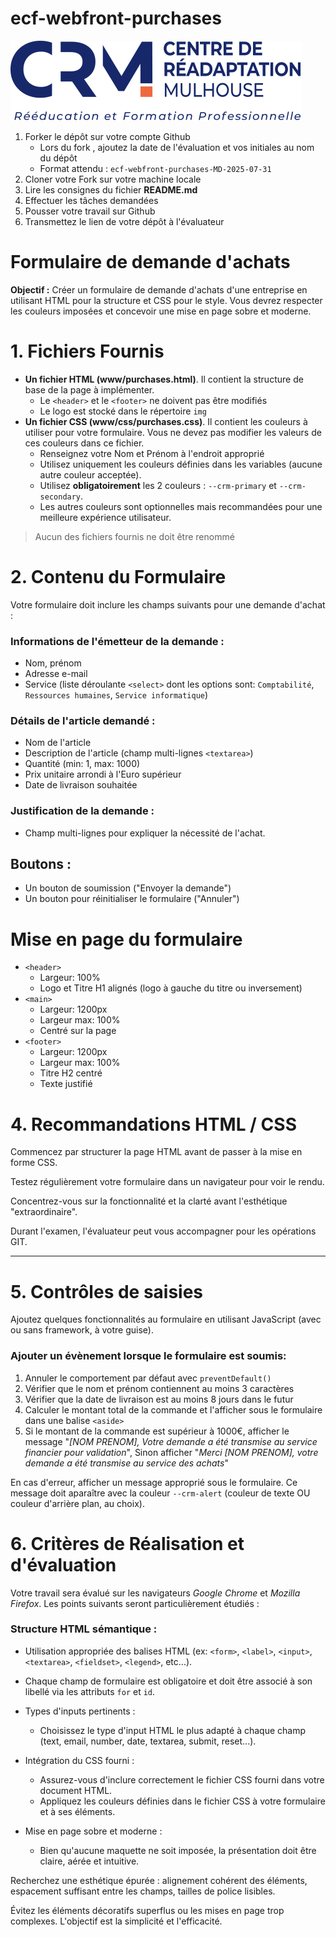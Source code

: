 # ecf-webfront-purchases

![Logo CRM](./www/img/logo-centre-de-readaptation-de-mulhouse-colors.svg)

1. Forker le dépôt sur votre compte Github
    - Lors du fork , ajoutez la date de l'évaluation et vos initiales au nom du dépôt
    - Format attendu : `ecf-webfront-purchases-MD-2025-07-31`
2. Cloner votre Fork sur votre machine locale
2. Lire les consignes du fichier **README.md**
3. Effectuer les tâches demandées
4. Pousser votre travail sur Github
5. Transmettez le lien de votre dépôt à l'évaluateur


# Formulaire de demande d'achats

**Objectif :** Créer un formulaire de demande d'achats d'une entreprise en utilisant HTML pour la structure et CSS pour le style. Vous devrez respecter les couleurs imposées et concevoir une mise en page sobre et moderne.

### 

# 1. Fichiers Fournis
- **Un fichier HTML (www/purchases.html)**. Il contient la structure de base de la page à implémenter.
    - Le `<header>` et le `<footer>` ne doivent pas être modifiés
    - Le logo est stocké dans le répertoire `img`
- **Un fichier CSS (www/css/purchases.css)**. Il contient les couleurs à utiliser pour votre formulaire. Vous ne devez pas modifier les valeurs de ces couleurs dans ce fichier.
    - Renseignez votre Nom et Prénom à l'endroit approprié
    - Utilisez uniquement les couleurs définies dans les variables (aucune autre couleur acceptée).
    - Utilisez **obligatoirement** les 2 couleurs : `--crm-primary` et `--crm-secondary`.
    - Les autres couleurs sont optionnelles mais recommandées pour une meilleure expérience utilisateur.

> Aucun des fichiers fournis ne doit être renommé 

# 2. Contenu du Formulaire

Votre formulaire doit inclure les champs suivants pour une demande d'achat :

### Informations de l'émetteur de la demande :

- Nom, prénom
- Adresse e-mail
- Service (liste déroulante `<select>` dont les options sont: `Comptabilité`, `Ressources humaines`, `Service informatique`)

### Détails de l'article demandé :

- Nom de l'article
- Description de l'article (champ multi-lignes `<textarea>`)
- Quantité (min: 1, max: 1000)
- Prix unitaire arrondi à l'Euro supérieur
- Date de livraison souhaitée

### Justification de la demande :

- Champ multi-lignes pour expliquer la nécessité de l'achat.

## Boutons :

- Un bouton de soumission ("Envoyer la demande")
- Un bouton pour réinitialiser le formulaire ("Annuler")

# Mise en page du formulaire 

- `<header>`
    - Largeur: 100%
    - Logo et Titre H1 alignés (logo à gauche du titre ou inversement)
- `<main>`
    - Largeur: 1200px
    - Largeur max: 100%
    - Centré sur la page
- `<footer>`
    - Largeur: 1200px
    - Largeur max: 100%
    - Titre H2 centré
    - Texte justifié

# 4. Recommandations HTML / CSS

Commencez par structurer la page HTML avant de passer à la mise en forme CSS.

Testez régulièrement votre formulaire dans un navigateur pour voir le rendu.

Concentrez-vous sur la fonctionnalité et la clarté avant l'esthétique "extraordinaire".

Durant l'examen, l'évaluateur peut vous accompagner pour les opérations GIT.

---

# 5. Contrôles de saisies

Ajoutez quelques fonctionnalités au formulaire en utilisant JavaScript (avec  ou sans framework, à votre guise).

### Ajouter un évènement lorsque le formulaire est soumis: 

1. Annuler le comportement par défaut avec `preventDefault()`
2. Vérifier que le nom et prénom contiennent au moins 3 caractères
3. Vérifier que la date de livraison est au moins 8 jours dans le futur
4. Calculer le montant total de la commande et l'afficher sous le formulaire dans une balise `<aside>`
5. Si le montant de la commande est supérieur à 1000€, afficher le message "*[NOM PRENOM], Votre demande a été transmise au service financier pour validation*", Sinon afficher "*Merci [NOM PRENOM], votre demande a été transmise au service des achats*"

En cas d'erreur, afficher un message approprié sous le formulaire. Ce message doit aparaître avec la couleur `--crm-alert` (couleur de texte OU couleur d'arrière plan, au choix).

# 6. Critères de Réalisation et d'évaluation

Votre travail sera évalué sur les navigateurs *Google Chrome* et *Mozilla Firefox*. Les points suivants seront particulièrement étudiés :

### Structure HTML sémantique :

- Utilisation appropriée des balises HTML (ex: `<form>`, `<label>`, `<input>`, `<textarea>`, `<fieldset>`, `<legend>`, etc...).

- Chaque champ de formulaire est obligatoire et doit être associé à son libellé via les attributs `for` et `id`.

- Types d'inputs pertinents :
    - Choisissez le type d'input HTML le plus adapté à chaque champ (text, email, number, date, textarea, submit, reset...).

- Intégration du CSS fourni :
    - Assurez-vous d'inclure correctement le fichier CSS fourni dans votre document HTML.
    - Appliquez les couleurs définies dans le fichier CSS à votre formulaire et à ses éléments.

- Mise en page sobre et moderne :
    - Bien qu'aucune maquette ne soit imposée, la présentation doit être claire, aérée et intuitive.

Recherchez une esthétique épurée : alignement cohérent des éléments, espacement suffisant entre les champs, tailles de police lisibles.

Évitez les éléments décoratifs superflus ou les mises en page trop complexes. L'objectif est la simplicité et l'efficacité.
